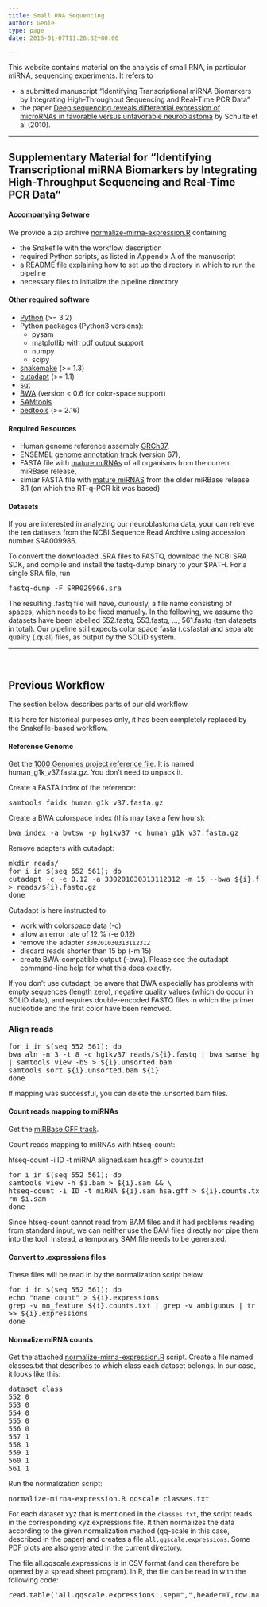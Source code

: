 ```yaml
---
title: Small RNA Sequencing
author: Genie
type: page
date: 2016-01-07T11:26:32+00:00

---
```

This website contains material on the analysis of small RNA, in particular miRNA, sequencing experiments. It refers to

  * a submitted manuscript &#8220;Identifying Transcriptional miRNA Biomarkers by Integrating High-Throughput Sequencing and Real-Time PCR Data&#8221;
  * the paper <a href="http://nar.oxfordjournals.org/cgi/content/abstract/gkq342v1" rel="nofollow">Deep sequencing reveals differential expression of microRNAs in favorable versus unfavorable neuroblastoma</a> by Schulte et al (2010).

<hr size="2" width="100%" />

## <a name="TOC-Supplementary-Material-for-Identifying-Transcriptional-miRNA-Biomarkers-by-Integrating-High-Throughput-Sequencing-and-Real-Time-PCR-Data-"></a>Supplementary Material for &#8220;Identifying Transcriptional miRNA Biomarkers by Integrating High-Throughput Sequencing and Real-Time PCR Data&#8221;

#### <a name="TOC-1"></a>

#### <a name="TOC-Accompanying-Sotware"></a>Accompanying Sotware

We provide a zip archive <a href="http://genomeinformatics.uni-due.de/wp-content/uploads/2016/01/normalize-mirna-expression.R.zip" rel="">normalize-mirna-expression.R</a> containing

  * the Snakefile with the workflow description
  * required Python scripts, as listed in Appendix A of the manuscript
  * a README file explaining how to set up the directory in which to run the pipeline
  * necessary files to initialize the pipeline directory

#### <a name="TOC-Other-required-software"></a>Other required software

  * [Python][1] (>= 3.2)
  * Python packages (Python3 versions): 
      * pysam
      * matplotlib with pdf output support
      * numpy
      * scipy
  * [snakemake][2] (>= 1.3)
  * [cutadapt][3] (>= 1.1)
  * [sqt][4]
  * [BWA][5] (version < 0.6 for color-space support)
  * [SAMtools][6]
  * [bedtools][7] (>= 2.16)

#### <a name="TOC-Required-Resources"></a>Required Resources

  * Human genome reference assembly [GRCh37][8],
  * ENSEMBL [genome annotation track][9] (version 67),
  * FASTA file with [mature miRNAs][10] of all organisms from the current miRBase release,
  * simiar FASTA file with [mature miRNAS][10] from the older miRBase release 8.1 (on which the RT-q-PCR kit was based)

#### <a name="TOC-Datasets"></a>Datasets

If you are interested in analyzing our neuroblastoma data, your can retrieve the ten datasets from the NCBI Sequence Read Archive using accession number SRA009986.

To convert the downloaded .SRA files to FASTQ, download the NCBI SRA SDK, and compile and install the fastq-dump binary to your $PATH. For a single SRA file, run

<pre class="brush: bash; title: ; notranslate" title="">fastq-dump -F SRR029966.sra
</pre>

The resulting .fastq file will have, curiously, a file name consisting of spaces, which needs to be fixed manually. In the following, we assume the datasets have been labelled 552.fastq, 553.fastq, &#8230;, 561.fastq (ten datasets in total). Our pipeline still expects color space fasta (.csfasta) and separate quality (.qual) files, as output by the SOLiD system.

<hr size="2" width="100%" />

&nbsp;

## <a name="TOC-Previous-Workflow"></a>Previous Workflow

The section below describes parts of our old workflow.
  
It is here for historical purposes only, it has been completely replaced by the Snakefile-based workflow.

#### <a name="TOC-Reference-Genome"></a>Reference Genome

Get the [1000 Genomes project reference file][11]. It is named human\_g1k\_v37.fasta.gz. You don&#8217;t need to unpack it.

Create a FASTA index of the reference:

<pre class="brush: bash; title: ; notranslate" title="">samtools faidx human_g1k_v37.fasta.gz</pre>

Create a BWA colorspace index (this may take a few hours):

<pre class="brush: bash; title: ; notranslate" title="">bwa index -a bwtsw -p hg1kv37 -c human_g1k_v37.fasta.gz</pre>

Remove adapters with cutadapt:

<pre class="brush: bash; title: ; notranslate" title="">mkdir reads/
for i in $(seq 552 561); do
cutadapt -c -e 0.12 -a 330201030313112312 -m 15 --bwa ${i}.fastq.gz \
&gt; reads/${i}.fastq.gz
done 
</pre>

Cutadapt is here instructed to

  * work with colorspace data (-c)
  * allow an error rate of 12 % (-e 0.12)
  * remove the adapter `330201030313112312`
  * discard reads shorter than 15 bp (-m 15)
  * create BWA-compatible output (&#8211;bwa). Please see the cutadapt command-line help for what this does exactly.

If you don&#8217;t use cutadapt, be aware that BWA especially has problems with empty sequences (length zero), negative quality values (which do occur in SOLiD data), and requires double-encoded FASTQ files in which the primer nucleotide and the first color have been removed.

<div>
  <h3>
    <a name="TOC-Align-reads"></a> Align reads
  </h3>
  
  <pre class="brush: bash; title: ; notranslate" title="">
for i in $(seq 552 561); do
bwa aln -n 3 -t 8 -c hg1kv37 reads/${i}.fastq | bwa samse hg1kv37 \
| samtools view -bS &gt; ${i}.unsorted.bam 
samtools sort ${i}.unsorted.bam ${i}
done
</pre>
  
  <p>
    If mapping was successful, you can delete the .unsorted.bam files.
  </p>
  
  <h4>
    <a name="TOC-Count-reads-mapping-to-miRNAs"></a>Count reads mapping to miRNAs
  </h4>
  
  <p>
    Get the <a href="ftp://mirbase.org/pub/mirbase/CURRENT/genomes/hsa.gff">miRBase GFF track</a>.
  </p>
  
  <p>
    Count reads mapping to miRNAs with htseq-count:
  </p>
  
  <p>
    htseq-count -i ID -t miRNA aligned.sam hsa.gff > counts.txt
  </p>
  
  <pre class="brush: bash; title: ; notranslate" title="">
for i in $(seq 552 561); do
samtools view -h $i.bam &gt; ${i}.sam &amp;&amp; \ 
htseq-count -i ID -t miRNA ${i}.sam hsa.gff &gt; ${i}.counts.txt && \
rm $i.sam
done
</pre>
  
  <p>
    Since htseq-count cannot read from BAM files and it had problems reading from standard input, we can neither use the BAM files directly nor pipe them into the tool. Instead, a temporary SAM file needs to be generated.
  </p>
  
  <h4>
    <a name="TOC-Convert-to-.expressions-files"></a> Convert to .expressions files
  </h4>
  
  <p>
    These files will be read in by the normalization script below.
  </p>
  
  <pre class="brush: bash; title: ; notranslate" title="">
for i in $(seq 552 561); do
echo "name count" &gt; ${i}.expressions
grep -v no_feature ${i}.counts.txt | grep -v ambiguous | tr '\t' ' ' \
&gt;&gt; ${i}.expressions 
done
</pre>
  
  <h4>
    <a name="TOC-Normalize-miRNA-counts"></a>Normalize miRNA counts
  </h4>
  
  <p>
    Get the attached <a href="http://www.rahmannlab.de/research/small-rna-sequencing/normalize-mirna-expression.R?attredirects=0">normalize-mirna-expression.R</a> script. Create a file named classes.txt that describes to which class each dataset belongs. In our case, it looks like this:
  </p>
  
  <pre class="brush: plain; title: ; notranslate" title="">dataset class
552 0
553 0
554 0
555 0
556 0
557 1
558 1
559 1
560 1
561 1
</pre>
  
  <p>
    Run the normalization script:
  </p>
  
  <pre class="brush: bash; title: ; notranslate" title="">
normalize-mirna-expression.R qqscale classes.txt
</pre>
  
  <p>
    For each dataset xyz that is mentioned in the <code>classes.txt</code>, the script reads in the corresponding xyz.expressions file. It then normalizes the data according to the given normalization method (qq-scale in this case, described in the paper) and creates a file <code>all.qqscale.expressions</code>. Some PDF plots are also generated in the current directory.
  </p>
  
  <p>
    The file all.qqscale.expressions is in CSV format (and can therefore be opened by a spread sheet program). In R, the file can be read in with the following code:
  </p>
  
  <pre class="brush: plain; title: ; notranslate" title="">
read.table('all.qqscale.expressions',sep=",",header=T,row.names=1)
</pre>
</div>

 [1]: http://www.python.org/
 [2]: http://code.google.com/p/snakemake/
 [3]: http://code.google.com/p/cutadapt/
 [4]: http://code.google.com/p/sqt/
 [5]: http://bio-bwa.sourceforge.net/
 [6]: http://samtools.sourceforge.net/
 [7]: http://code.google.com/p/bedtools/
 [8]: ftp://ftp.1000genomes.ebi.ac.uk/vol1/ftp/technical/reference/human_g1k_v37.fasta.gz
 [9]: ftp://ftp.ensembl.org/pub/release-67/gtf/homo_sapiens/Homo_sapiens.GRCh37.67.gtf.gz
 [10]: ftp://mirbase.org/pub/mirbase/CURRENT/mature.fa.gz
 [11]: ftp://ftp.sanger.ac.uk/pub/1000genomes/tk2/main_project_reference/human_g1k_v37.fasta.gz
